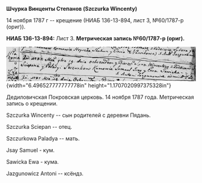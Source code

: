 **Шчурка Винценты Степанов (Szczurka Wincenty)**

14 ноября 1787 г -- крещение (НИАБ 136-13-894, лист 3, №60/1787-р
(ориг)).

**НИАБ 136-13-894:** Лист 3. **Метрическая запись №60/1787-р (ориг).**

![](./media/631d88751fe8b6e681aa68ae72df52106e66df74.png){width="6.496527777777778in"
height="1.1707020997375328in"}

Дедиловичская Покровская церковь. 14 ноября 1787 года. Метрическая
запись о крещении.

Szczurka Wincenty -- сын родителей с деревни Пядань.

Szczurka Sciepan -- отец.

Szczurkowa Paladya -- мать.

Jsay Samuel - кум.

Sawicka Ewa - кума.

Jazgunowicz Antoni -- ксёндз.
